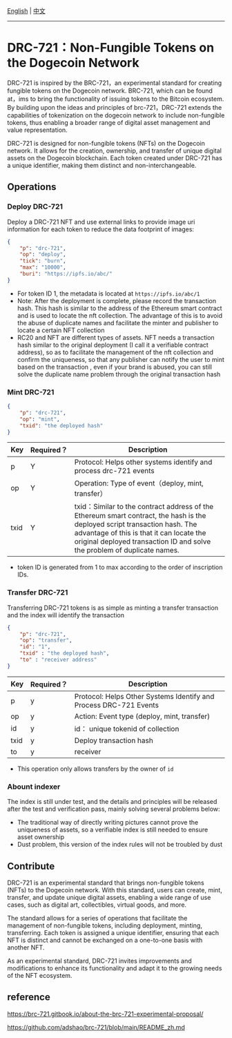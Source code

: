 [English](./README_en.md) | [中文](./README.md)

---

# DRC-721：Non-Fungible Tokens on the Dogecoin Network

DRC-721 is inspired by the BRC-721，an experimental standard for creating fungible tokens on the Dogecoin network. BRC-721, which can be found at，ims to bring the functionality of issuing tokens to the Bitcoin ecosystem.
By building upon the ideas and principles of brc-721，DRC-721 extends the capabilities of tokenization on the dogecoin network to include non-fungible tokens, thus enabling a broader range of digital asset management and value representation.

DRC-721 is designed for non-fungible tokens (NFTs) on the Dogecoin network. It allows for the creation, ownership, and transfer of unique digital assets on the Dogecoin blockchain. Each token created under DRC-721 has a unique identifier, making them distinct and non-interchangeable.

## Operations

### Deploy  DRC-721

Deploy a DRC-721 NFT and use external links to provide image uri information for each token to reduce the data footprint of images:

``` json
{
    "p": "drc-721",
    "op": "deploy",
    "tick": "burn",
    "max": "10000",
    "buri": "https://ipfs.io/abc/"
}
```

* For token ID 1, the metadata is located at `https://ipfs.io/abc/1`
* Note: After the deployment is complete, please record the transaction hash. This hash is similar to the address of the Ethereum smart contract and is used to locate the nft collection. The advantage of this is to avoid the abuse of duplicate names and facilitate the minter and publisher to locate a certain NFT collection
* RC20 and NFT are different types of assets. NFT needs a transaction hash similar to the original deployment (I call it a verifiable contract address), so as to facilitate the management of the nft collection and confirm the uniqueness, so that any publisher can notify the user to mint based on the transaction , even if your brand is abused, you can still solve the duplicate name problem through the original transaction hash
### Mint DRC-721

``` json
{
    "p": "drc-721",
    "op": "mint",
    "txid": "the deployed hash"
}
```

| Key | Required？ | Description |
|---|---|---|
| p | Y | Protocol: Helps other systems identify and process drc-721 events |
| op | Y | Operation: Type of event（deploy, mint, transfer） |
| txid | Y | txid：Similar to the contract address of the Ethereum smart contract, the hash is the deployed script transaction hash. The advantage of this is that it can locate the original deployed transaction ID and solve the problem of duplicate names. |

* token ID is generated from 1 to max according to the order of inscription IDs.

### Transfer DRC-721

Transferring DRC-721 tokens is as simple as minting a transfer transaction and the index will identify the transaction

``` json
{
    "p": "drc-721",
    "op": "transfer",
    "id": "1",
    "txid" : "the deployed hash",
    "to" : "receiver address"
}
```

| Key | Required？ | Description |
|---|---|---|
| p | y | Protocol: Helps Other Systems Identify and Process DRC-721 Events |
| op | y | Action: Event type (deploy, mint, transfer) |
| id | y | id： unique tokenid of collection|
| txid | y | Deploy transaction hash |
| to | y | receiver |

* This operation only allows transfers by the owner of `id`
  
### Abount indexer

The index is still under test, and the details and principles will be released after the test and verification pass, mainly solving several problems below:

* The traditional way of directly writing pictures cannot prove the uniqueness of assets, so a verifiable index is still needed to ensure asset ownership
* Dust problem, this version of the index rules will not be troubled by dust


## Contribute

DRC-721 is an experimental standard that brings non-fungible tokens (NFTs) to the Dogecoin network. With this standard, users can create, mint, transfer, and update unique digital assets, enabling a wide range of use cases, such as digital art, collectibles, virtual goods, and more.

The standard allows for a series of operations that facilitate the management of non-fungible tokens, including deployment, minting, transferring. Each token is assigned a unique identifier, ensuring that each NFT is distinct and cannot be exchanged on a one-to-one basis with another NFT.

As an experimental standard, DRC-721 invites improvements and modifications to enhance its functionality and adapt it to the growing needs of the NFT ecosystem.

## reference
https://brc-721.gitbook.io/about-the-brc-721-experimental-proposal/

https://github.com/adshao/brc-721/blob/main/README_zh.md
